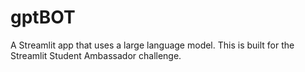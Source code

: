 # gptBOT
A Streamlit app that uses a large language model. This is built for the Streamlit Student Ambassador challenge.
